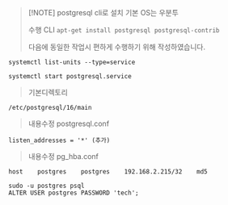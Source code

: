 > [!NOTE] postgresql cli로 설치
> 기본 OS는 우분투
> 
> 수행 CLI `apt-get install postgresql postgresql-contrib`
> 
> 다음에 동일한 작업시 편하게 수행하기 위해 작성하였습니다.

```shell
systemctl list-units --type=service

systemctl start postgresql.service
```

> 기본디렉토리

```shell
/etc/postgresql/16/main
```

> 내용수정 postgresql.conf

```shell
listen_addresses = '*' (추가)
```

> 내용수정 pg_hba.conf

```shell
host    postgres    postgres    192.168.2.215/32    md5
```

```shell
sudo -u postgres psql
ALTER USER postgres PASSWORD 'tech';
```
